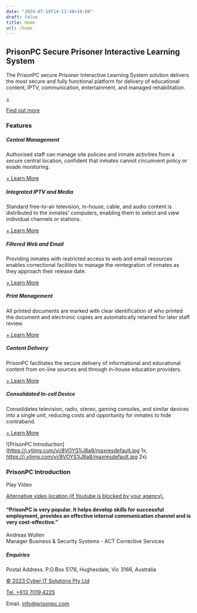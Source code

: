 ```yaml
---
date: "2024-07-19T14:13:48+10:00"
draft: false
title: Home
url: /home
---
```


## PrisonPC Secure Prisoner Interactive Learning System

The PrisonPC secure Prisoner Interactive Learning System solution delivers the most secure and fully functional platform for delivery of educational content, IPTV, communication, entertainment, and managed rehabilitation.

[+](/business-drivers)

[Find out more](/business-drivers)

### Features

##### Central Management

Authorised staff can manage site policies and inmate activities from a secure central location, confident that inmates cannot circumvent policy or evade monitoring.

[+ Learn More](/features)

##### Integrated IPTV and Media

Standard free-to-air television, in-house, cable, and audio content is distributed to the inmates' computers, enabling them to select and view individual channels or stations.

[+ Learn More](/features)

##### Filtered Web and Email

Providing inmates with restricted access to web and email resources enables correctional facilities to manage the reintegration of inmates as they approach their release date. 

[+ Learn More](/features)

##### Print Management

All printed documents are marked with clear identification of who printed the document and electronic copies are automatically retained for later staff review.

[+ Learn More](/features)

##### Content Delivery

PrisonPC facilitates the secure delivery of informational and educational content from on-line sources and through in-house education providers.

[+ Learn More](/features)

##### Consolidated In-cell Device

Consolidates television, radio, stereo, gaming consoles, and similar devices into a single unit, reducing costs and opportunity for inmates to hide contraband.

[+ Learn More](/features)

![PrisonPC Introduction](https://i.ytimg.com/vi/8VOYS1jJ8a8/maxresdefault.jpg 1x, https://i.ytimg.com/vi/8VOYS1jJ8a8/maxresdefault.jpg 2x)

### PrisonPC Introduction

Play Video

[Alternative video location (if Youtube is blocked by your agency).](/direct-introduction)

#### “PrisonPC is very popular. It helps develop skills for successful employment, provides an effective internal communication channel and is very cost-effective.”

Andreas Wullen   
Manager Business & Security Systems - ACT Corrective Services

##### Enquiries

Postal Address. P.O.Box 5178, Hughesdale, Vic 3166, Australia

[© 2023 Cyber IT Solutions Pty Ltd](https://www.cyberitsolutions.com.au/)

[Tel. +613 7019 4225](tel:+61370194225)

Email. [info@prisonpc.com](mailto:info@prisonpc.com)
